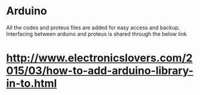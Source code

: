 # Arduino

All the codes and proteus files are added for easy access and backup. 
Interfacing between arduino and proteus is shared through the below link 

# http://www.electronicslovers.com/2015/03/how-to-add-arduino-library-in-to.html
